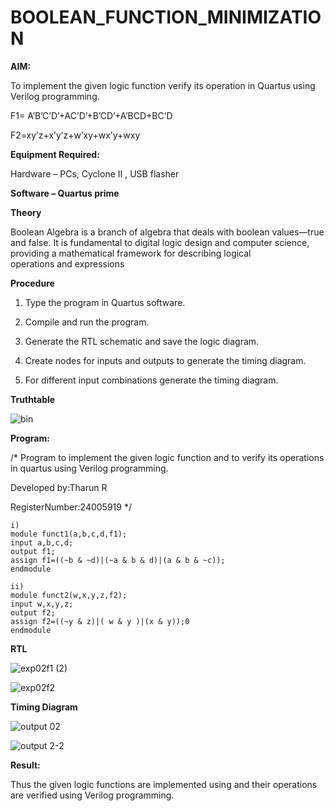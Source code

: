 # BOOLEAN_FUNCTION_MINIMIZATION

**AIM:**

To implement the given logic function verify its operation in Quartus using Verilog programming.

F1= A’B’C’D’+AC’D’+B’CD’+A’BCD+BC’D 

F2=xy’z+x’y’z+w’xy+wx’y+wxy

**Equipment Required:**

Hardware – PCs, Cyclone II , USB flasher

**Software – Quartus prime**

**Theory**

Boolean Algebra is a branch of algebra that deals with boolean values—true and false. It is fundamental to digital logic design and computer science, providing a mathematical framework for describing logical operations and expressions

**Procedure**

1.	Type the program in Quartus software.

2.	Compile and run the program.

3.	Generate the RTL schematic and save the logic diagram.

4.	Create nodes for inputs and outputs to generate the timing diagram.

5.	For different input combinations generate the timing diagram.

**Truthtable**

![bin](https://github.com/user-attachments/assets/2f4d8b83-d657-4d80-ade5-7664f247ec85)



**Program:**

/* Program to implement the given logic function and to verify its operations in quartus using Verilog programming. 

Developed by:Tharun R

RegisterNumber:24005919
*/
```
i)
module funct1(a,b,c,d,f1);
input a,b,c,d;
output f1;
assign f1=((~b & ~d)|(~a & b & d)|(a & b & ~c));
endmodule

ii)
module funct2(w,x,y,z,f2);
input w,x,y,z;
output f2;
assign f2=((~y & z)|( w & y )|(x & y));0
endmodule
```



**RTL**


![exp02f1 (2)](https://github.com/user-attachments/assets/4bd27e78-943d-4acd-abf4-aaa58665b7d9)



![exp02f2](https://github.com/user-attachments/assets/69d95b47-57a7-487b-bace-cb700d84c24b)

**Timing Diagram**


![output 02](https://github.com/user-attachments/assets/766139d9-38f8-42b3-9013-4a14b22180fd)



![output 2-2](https://github.com/user-attachments/assets/56939dcf-32a9-4fbc-aad4-6ec14d5990d2)


**Result:**

Thus the given logic functions are implemented using and their operations are verified using Verilog programming.

